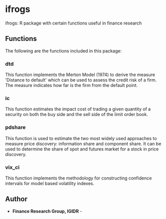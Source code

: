 # ifrogs
ifrogs: 
R package with certain functions useful in finance research

## Functions
The following are the functions included in this package:

### dtd
This function implements the Merton Model (1974) to derive the measure 'Distance to default' which can be used to assess the credit risk of a firm. The measure indicates how far is the firm from the default point. 

### ic
This function estimates the impact cost of trading a given quantity of a security on both the buy side and the sell side of the limit order book. 

### pdshare
This function is used to estimate the two most widely used approaches to measure price discovery: information share and component share. It can be used to determine the share of spot and futures market for a stock in price discovery. 

### vix_ci
This function implements the methodology for constructing confidence intervals for model based volatility indexes. 

## Author
* **Finance Research Group, IGIDR** - [](https://ifrogs.org)